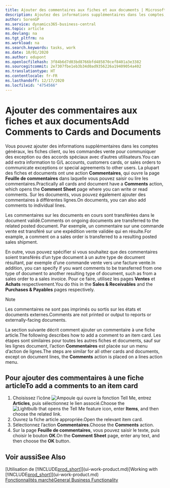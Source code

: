 ```yaml
---
title: Ajouter des commentaires aux fiches et aux documents | Microsoft Docs
description: Ajoutez des informations supplémentaires dans les comptes, les fiches client, ou les commandes vente pour communiquer des accords, tels qu’un prix spécial ou un mode de livraison, pour d’autres utilisateurs.
author: SorenGP
ms.service: dynamics365-business-central
ms.topic: article
ms.devlang: na
ms.tgt_pltfrm: na
ms.workload: na
ms.search.keywords: tasks, work
ms.date: 10/01/2020
ms.author: edupont
ms.openlocfilehash: 3f84b6d7d03bd8766bfd485870cef8401a3e3382
ms.sourcegitcommit: 2e7307fbe1eb3b34d0ad9356226a19409054a402
ms.translationtype: HT
ms.contentlocale: fr-FR
ms.lasthandoff: 12/17/2020
ms.locfileid: "4754566"
---
```

# <a name="add-comments-to-cards-and-documents"></a><span data-ttu-id="2fb92-103">Ajouter des commentaires aux fiches et aux documents</span><span class="sxs-lookup"><span data-stu-id="2fb92-103">Add Comments to Cards and Documents</span></span>
<span data-ttu-id="2fb92-104">Vous pouvez ajouter des informations supplémentaires dans les comptes généraux, les fiches client, ou les commandes vente pour communiquer des exception ou des accords spéciaux avec d’autres utilisateurs.</span><span class="sxs-lookup"><span data-stu-id="2fb92-104">You can add extra information to G/L accounts, customers cards, or sales orders to communicate exceptions or special agreements to other users.</span></span>
<span data-ttu-id="2fb92-105">La plupart des fiches et documents ont une action **Commentaires**, qui ouvre la page **Feuille de commentaires** dans laquelle vous pouvez saisir ou lire les commentaires.</span><span class="sxs-lookup"><span data-stu-id="2fb92-105">Practically all cards and document have a **Comments** action, which opens the **Comment Sheet** page where you can write or read comments.</span></span> <span data-ttu-id="2fb92-106">Sur les documents, vous pouvez également ajouter des commentaires à différentes lignes.</span><span class="sxs-lookup"><span data-stu-id="2fb92-106">On documents, you can also add comments to individual lines.</span></span>

<span data-ttu-id="2fb92-107">Les commentaires sur les documents en cours sont transférées dans le document validé.</span><span class="sxs-lookup"><span data-stu-id="2fb92-107">Comments on ongoing documents are transferred to the related posted document.</span></span> <span data-ttu-id="2fb92-108">Par exemple, un commentaire sur une commande vente est transféré sur une expédition vente validée qui en résulte.</span><span class="sxs-lookup"><span data-stu-id="2fb92-108">For example, a comment on a sales order is transferred to a resulting posted sales shipment.</span></span>

<span data-ttu-id="2fb92-109">En outre, vous pouvez spécifier si vous souhaitez que des commentaires soient transférés d’un type document à un autre type de document résultant, par exemple d’une commande vente vers une facture vente.</span><span class="sxs-lookup"><span data-stu-id="2fb92-109">In addition, you can specify if you want comments to be transferred from one type of document to another resulting type of document, such as from a sales order to a sales invoice.</span></span> <span data-ttu-id="2fb92-110">Pour ce faire, utilisez les pages **Ventes** et **Achats** respectivement.</span><span class="sxs-lookup"><span data-stu-id="2fb92-110">You do this in the **Sales & Receivables** and the **Purchases & Payables** pages respectively.</span></span>

> [!NOTE]
> <span data-ttu-id="2fb92-111">Les commentaires ne sont pas imprimés ou sortis sur les états et documents externes.</span><span class="sxs-lookup"><span data-stu-id="2fb92-111">Comments are not printed or output to reports or externally-facing documents.</span></span>

<span data-ttu-id="2fb92-112">La section suivante décrit comment ajouter un commentaire à une fiche article.</span><span class="sxs-lookup"><span data-stu-id="2fb92-112">The following describes how to add a comment to an item card.</span></span> <span data-ttu-id="2fb92-113">Les étapes sont similaires pour toutes les autres fiches et documents, sauf sur les lignes document, l’action **Commentaires** est placée sur un menu d’action de lignes.</span><span class="sxs-lookup"><span data-stu-id="2fb92-113">The steps are similar for all other cards and documents, except on document lines, the **Comments** action is placed on a lines action menu.</span></span>

## <a name="to-add-a-comments-to-an-item-card"></a><span data-ttu-id="2fb92-114">Pour ajouter des commentaires à une fiche article</span><span class="sxs-lookup"><span data-stu-id="2fb92-114">To add a comments to an item card</span></span>
1. <span data-ttu-id="2fb92-115">Choisissez l’icône ![Ampoule qui ouvre la fonction Tell Me](media/ui-search/search_small.png "Dites-moi ce que vous voulez faire"), entrez **Articles**, puis sélectionnez le lien associé.</span><span class="sxs-lookup"><span data-stu-id="2fb92-115">Choose the ![Lightbulb that opens the Tell Me feature](media/ui-search/search_small.png "Tell me what you want to do") icon, enter **Items**, and then choose the related link.</span></span>
2. <span data-ttu-id="2fb92-116">Ouvrez la fiche article appropriée.</span><span class="sxs-lookup"><span data-stu-id="2fb92-116">Open the relevant item card.</span></span>
3. <span data-ttu-id="2fb92-117">Sélectionnez l’action **Commentaires**.</span><span class="sxs-lookup"><span data-stu-id="2fb92-117">Choose the **Comments** action.</span></span>
4. <span data-ttu-id="2fb92-118">Sur la page **Feuille de commentaires**, vous pouvez saisir le texte, puis choisir le bouton **OK**.</span><span class="sxs-lookup"><span data-stu-id="2fb92-118">On the **Comment Sheet** page, enter any text, and then choose the **OK** button.</span></span>

## <a name="see-also"></a><span data-ttu-id="2fb92-119">Voir aussi</span><span class="sxs-lookup"><span data-stu-id="2fb92-119">See Also</span></span>
<span data-ttu-id="2fb92-120">[Utilisation de [!INCLUDE[prod_short](includes/prod_short.md)]](ui-work-product.md)</span><span class="sxs-lookup"><span data-stu-id="2fb92-120">[Working with [!INCLUDE[prod_short](includes/prod_short.md)]](ui-work-product.md)</span></span>  
[<span data-ttu-id="2fb92-121">Fonctionnalités marché</span><span class="sxs-lookup"><span data-stu-id="2fb92-121">General Business Functionality</span></span>](ui-across-business-areas.md)
